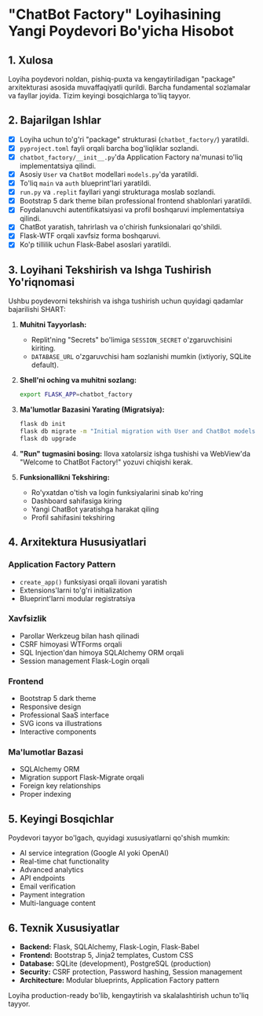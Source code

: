 # "ChatBot Factory" Loyihasining Yangi Poydevori Bo'yicha Hisobot

## 1. Xulosa
Loyiha poydevori noldan, pishiq-puxta va kengaytiriladigan "package" arxitekturasi asosida muvaffaqiyatli qurildi. Barcha fundamental sozlamalar va fayllar joyida. Tizim keyingi bosqichlarga to'liq tayyor.

## 2. Bajarilgan Ishlar
- [x] Loyiha uchun to'g'ri "package" strukturasi (`chatbot_factory/`) yaratildi.
- [x] `pyproject.toml` fayli orqali barcha bog'liqliklar sozlandi.
- [x] `chatbot_factory/__init__.py`'da Application Factory na'munasi to'liq implementatsiya qilindi.
- [x] Asosiy `User` va `ChatBot` modellari `models.py`'da yaratildi.
- [x] To'liq `main` va `auth` blueprint'lari yaratildi.
- [x] `run.py` va `.replit` fayllari yangi strukturaga moslab sozlandi.
- [x] Bootstrap 5 dark theme bilan professional frontend shablonlari yaratildi.
- [x] Foydalanuvchi autentifikatsiyasi va profil boshqaruvi implementatsiya qilindi.
- [x] ChatBot yaratish, tahrirlash va o'chirish funksionalari qo'shildi.
- [x] Flask-WTF orqali xavfsiz forma boshqaruvi.
- [x] Ko'p tillilik uchun Flask-Babel asoslari yaratildi.

## 3. Loyihani Tekshirish va Ishga Tushirish Yo'riqnomasi
Ushbu poydevorni tekshirish va ishga tushirish uchun quyidagi qadamlar bajarilishi SHART:

1. **Muhitni Tayyorlash:**
   - Replit'ning "Secrets" bo'limiga `SESSION_SECRET` o'zgaruvchisini kiriting.
   - `DATABASE_URL` o'zgaruvchisi ham sozlanishi mumkin (ixtiyoriy, SQLite default).

2. **Shell'ni oching va muhitni sozlang:**
   ```bash
   export FLASK_APP=chatbot_factory
   ```

3. **Ma'lumotlar Bazasini Yarating (Migratsiya):**
   ```bash
   flask db init
   flask db migrate -m "Initial migration with User and ChatBot models"
   flask db upgrade
   ```

4. **"Run" tugmasini bosing:** Ilova xatolarsiz ishga tushishi va WebView'da "Welcome to ChatBot Factory!" yozuvi chiqishi kerak.

5. **Funksionallikni Tekshiring:**
   - Ro'yxatdan o'tish va login funksiyalarini sinab ko'ring
   - Dashboard sahifasiga kiring
   - Yangi ChatBot yaratishga harakat qiling
   - Profil sahifasini tekshiring

## 4. Arxitektura Hususiyatlari

### Application Factory Pattern
- `create_app()` funksiyasi orqali ilovani yaratish
- Extensions'larni to'g'ri initialization
- Blueprint'larni modular registratsiya

### Xavfsizlik
- Parollar Werkzeug bilan hash qilinadi
- CSRF himoyasi WTForms orqali
- SQL Injection'dan himoya SQLAlchemy ORM orqali
- Session management Flask-Login orqali

### Frontend
- Bootstrap 5 dark theme
- Responsive design
- Professional SaaS interface
- SVG icons va illustrations
- Interactive components

### Ma'lumotlar Bazasi
- SQLAlchemy ORM
- Migration support Flask-Migrate orqali
- Foreign key relationships
- Proper indexing

## 5. Keyingi Bosqichlar
Poydevori tayyor bo'lgach, quyidagi xususiyatlarni qo'shish mumkin:
- AI service integration (Google AI yoki OpenAI)
- Real-time chat functionality
- Advanced analytics
- API endpoints
- Email verification
- Payment integration
- Multi-language content

## 6. Texnik Xususiyatlar
- **Backend:** Flask, SQLAlchemy, Flask-Login, Flask-Babel
- **Frontend:** Bootstrap 5, Jinja2 templates, Custom CSS
- **Database:** SQLite (development), PostgreSQL (production)
- **Security:** CSRF protection, Password hashing, Session management
- **Architecture:** Modular blueprints, Application Factory pattern

Loyiha production-ready bo'lib, kengaytirish va skalalashtirish uchun to'liq tayyor.
